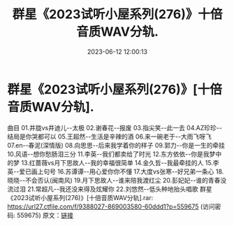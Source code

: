 ﻿---
title: 群星《2023试听小屋系列(276)》十倍音质WAV分轨.
date: 2023-06-12 12:00:13
categories: WAV车载音乐、镜像
tags: 华语中文
---
# 群星《2023试听小屋系列(276)》[十倍音质WAV分轨].

曲目
01.井胧vs井迪儿--太极
02.谢春花--报废
03.指尖笑--此一去
04.AZ珍珍--结局是你哭都可以
05.王超然--生活是辛辣的酒
06.来一碗老于--大雨飞呀飞
07.en--春泥(深情版)
08.向思思--后来我学着你的样子
09.郭力--你是一生的牵挂
10.风语--想你愁肠泪三分
11.李英--我们都卖给了时光
12.东方依依--你是我梦中的梦
13.红蔷薇vs月下思故人--我的幸福很简单
14.金久哲--我最牵挂的人
15.李英--爱已画上句号
16.苏谭谭--用心爱你你不懂
17.大度vs张寒--好兄弟一条心
18.晓晓--不会否认(闽南风)
19.月下思故人--谁来陪我渡红尘
20.彭妃妃--谁的青春没流过泪
21.常超凡--我还没来得及炫耀你
22.刘悠然--低头种地抬头唱歌
群星《2023试听小屋系列(276)》[十倍音质WAV分轨].rar: https://url27.ctfile.com/f/9388027-869003580-60ddd1?p=559675
(访问密码: 559675)
原文：[链接](https://blog.sina.com.cn/s/blog_1647c7e76010312b6.html)